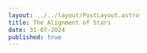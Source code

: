 ```yaml
---
layout: ../../layout/PostLayout.astro
title: The Alignment of Stars
date: 31-07-2024
published: true
---
```

